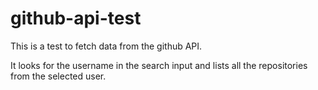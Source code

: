 # github-api-test

This is a test to fetch data from the github API.

It looks for the username in the search input and lists all the repositories from the selected user.
